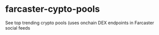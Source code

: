 # farcaster-cypto-pools
See top trending crypto pools (uses onchain DEX endpoints in Farcaster social feeds
